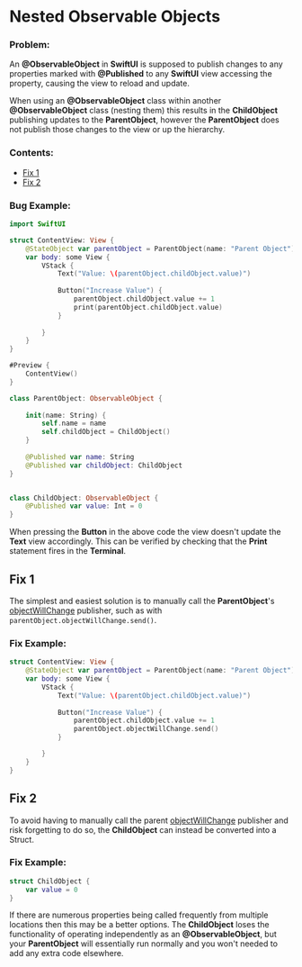 # Nested Observable Objects

### Problem:

An **@ObservableObject** in **SwiftUI** is supposed to publish changes to any properties marked with **@Published** to any **SwiftUI** view accessing the property, causing the view to reload and update.

When using an **@ObservableObject** class within another **@ObservableObject** class (nesting them) this results in the **ChildObject** publishing updates to the **ParentObject**, however the **ParentObject** does not publish those changes to the view or up the hierarchy.

### Contents: 
- [Fix 1](#fix-1)
- [Fix 2](#fix-2)

### Bug Example:


```swift
import SwiftUI

struct ContentView: View {
    @StateObject var parentObject = ParentObject(name: "Parent Object")
    var body: some View {
        VStack {
            Text("Value: \(parentObject.childObject.value)")
            
            Button("Increase Value") {
                parentObject.childObject.value += 1
                print(parentObject.childObject.value)
            }
            
        }
    }
}

#Preview {
    ContentView()
}

class ParentObject: ObservableObject {
    
    init(name: String) {
        self.name = name
        self.childObject = ChildObject()
    }
    
    @Published var name: String
    @Published var childObject: ChildObject
}


class ChildObject: ObservableObject {
    @Published var value: Int = 0
}
```

When pressing the **Button** in the above code the view doesn't update the **Text** view accordingly. This can be verified by checking that the **Print** statement fires in the **Terminal**. 


## Fix 1

The simplest and easiest solution is to manually call the **ParentObject**'s [objectWillChange](https://developer.apple.com/documentation/combine/observableobject/objectwillchange-2oa5v) publisher, such as with
```parentObject.objectWillChange.send()```.

### Fix Example:

```swift
struct ContentView: View {
    @StateObject var parentObject = ParentObject(name: "Parent Object")
    var body: some View {
        VStack {
            Text("Value: \(parentObject.childObject.value)")
            
            Button("Increase Value") {
                parentObject.childObject.value += 1
                parentObject.objectWillChange.send()
            }

        }
    }
}
```

## Fix 2

To avoid having to manually call the parent [objectWillChange](https://developer.apple.com/documentation/combine/observableobject/objectwillchange-2oa5v) publisher and risk forgetting to do so, the **ChildObject** can instead be converted into a Struct.


### Fix Example:

```swift
struct ChildObject {
    var value = 0
}
```

If there are numerous properties being called frequently from multiple locations then this may be a better options. The **ChildObject** loses the functionality of operating independently as an **@ObservableObject**, but your **ParentObject** will essentially run normally and you won't needed to add any extra code elsewhere.